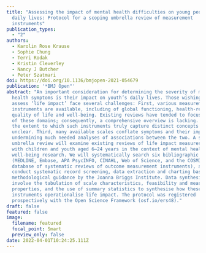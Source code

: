 ```yaml
---
title: "Assessing the impact of mental health difficulties on young people’s
  daily lives: Protocol for a scoping umbrella review of measurement
  instruments"
publication_types:
  - "2"
authors:
  - Karolin Rose Krause
  - Sophie Chung
  - Terri Rodak
  - Kristin Cleverley
  - Nancy J Butcher
  - Peter Szatmari
doi: https://doi.org/10.1136/bmjopen-2021-054679
publication: '*BMJ Open"'
abstract: "An important consideration for determining the severity of mental
  health symptoms is their impact on youth’s daily lives. Those wishing to
  assess ‘life impact’ face several challenges: First, various measurement
  instruments are available, including of global functioning, health-related
  quality of life and well-being. Existing reviews have tended to focus on one
  of these domains; consequently, a comprehensive overview is lacking. Second,
  the extent to which such instruments truly capture distinct concepts is
  unclear. Third, many available scales conflate symptoms and their impact, thus
  undermining much needed analyses of associations between the two. A scoping
  umbrella review will examine existing reviews of life impact measures for use
  with children and youth aged 6–24 years in the context of mental health and
  well-being research. We will systematically search six bibliographic databases
  (MEDLINE, Embase, APA PsycINFO, CINAHL, Web of Science, and the COSMIN
  database of systematic reviews of outcome measurement instruments), and
  conduct systematic record screening, data extraction and charting based on
  methodological guidance by the Joanna Briggs Institute. Data synthesis will
  involve the tabulation of scale characteristics, feasibility and measurement
  properties, and the use of summary statistics to synthesise how these
  instruments operationalise life impact. The protocol was registered
  prospectively with the Open Science Framework (osf.io/ers48)."
draft: false
featured: false
image:
  filename: featured
  focal_point: Smart
  preview_only: false
date: 2022-04-01T10:24:25.111Z
---
```


